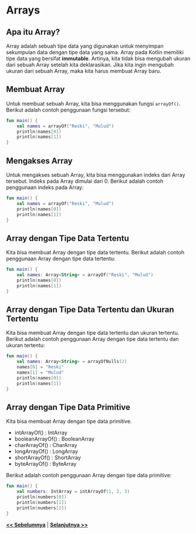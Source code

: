 # Arrays

## Apa itu Array?

Array adalah sebuah tipe data yang digunakan untuk menyimpan sekumpulan data dengan tipe data yang sama. Array pada Kotlin memiliki tipe data yang bersifat **immutable**. Artinya, kita tidak bisa mengubah ukuran dari sebuah Array setelah kita deklarasikan. Jika kita ingin mengubah ukuran dari sebuah Array, maka kita harus membuat Array baru.

## Membuat Array

Untuk membuat sebuah Array, kita bisa menggunakan fungsi `arrayOf()`. Berikut adalah contoh penggunaan fungsi tersebut:

```kotlin
fun main() {
    val names = arrayOf("Reski", "Mulud")
    println(names[0])
    println(names[1])
}
```

## Mengakses Array

Untuk mengakses sebuah Array, kita bisa menggunakan indeks dari Array tersebut. Indeks pada Array dimulai dari 0. Berikut adalah contoh penggunaan indeks pada Array:

```kotlin
fun main() {
    val names = arrayOf("Reski", "Mulud")
    println(names[0])
    println(names[1])
}
```

## Array dengan Tipe Data Tertentu

Kita bisa membuat Array dengan tipe data tertentu. Berikut adalah contoh penggunaan Array dengan tipe data tertentu:

```kotlin
fun main() {
    val names: Array<String> = arrayOf("Reski", "Mulud")
    println(names[0])
    println(names[1])
}
```

## Array dengan Tipe Data Tertentu dan Ukuran Tertentu

Kita bisa membuat Array dengan tipe data tertentu dan ukuran tertentu. Berikut adalah contoh penggunaan Array dengan tipe data tertentu dan ukuran tertentu:

```kotlin
fun main() {
    val names: Array<String> = arrayOfNulls(2)
    names[0] = "Reski"
    names[1] = "Mulud"
    println(names[0])
    println(names[1])
}
```

## Array dengan Tipe Data Primitive

Kita bisa membuat Array dengan tipe data primitive.

* intArrayOf() : IntArray
* booleanArrayOf() : BooleanArray
* charArrayOf() : CharArray
* longArrayOf() : LongArray
* shortArrayOf() : ShortArray
* byteArrayOf() : ByteArray

Berikut adalah contoh penggunaan Array dengan tipe data primitive:

```kotlin
fun main() {
    val numbers: IntArray = intArrayOf(1, 2, 3)
    println(numbers[0])
    println(numbers[1])
    println(numbers[2])
}
```

**[<< Sebelumnya](m4-if-else.md)**  | **[Selanjutnya >>](m6-null.md)**
